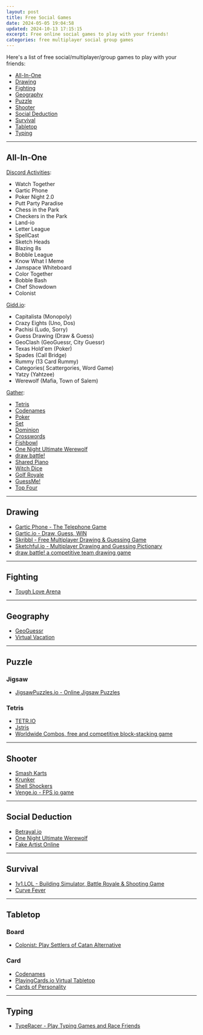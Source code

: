 ```yaml
---
layout: post
title: Free Social Games
date: 2024-05-05 19:04:58
updated: 2024-10-13 17:15:15
excerpt: Free online social games to play with your friends!
categories: free multiplayer social group games
---
```


Here's a list of free social/multiplayer/group games to play with your friends:

- [All-In-One](#all-in-one)
- [Drawing](#drawing)
- [Fighting](#fighting)
- [Geography](#geography)
- [Puzzle](#puzzle)
- [Shooter](#shooter)
- [Social Deduction](#social-deduction)
- [Survival](#survival)
- [Tabletop](#tabletop)
- [Typing](#typing)

---

## All-In-One

[Discord Activities](https://discord.com/blog/server-activities-games-voice-watch-together):

- Watch Together
- Gartic Phone
- Poker Night 2.0
- Putt Party Paradise
- Chess in the Park
- Checkers in the Park
- Land-io
- Letter League
- SpellCast
- Sketch Heads
- Blazing 8s
- Bobble League
- Know What I Meme
- Jamspace Whiteboard
- Color Together
- Bobble Bash
- Chef Showdown
- Colonist

[Gidd.io](https://gidd.io/):

- Capitalista (Monopoly)
- Crazy Eights (Uno, Dos)
- Pachisi (Ludo, Sorry)
- Guess Drawing (Draw & Guess)
- GeoClash (GeoGuessr, City Guessr)
- Texas Hold'em (Poker)
- Spades (Call Bridge)
- Rummy (13 Card Rummy)
- Categories( Scattergories, Word Game)
- Yatzy (Yahtzee)
- Werewolf (Mafia, Town of Salem)

[Gather](https://support.gather.town/hc/en-us/articles/15910362002708-Integrated-Games):

- [Tetris](https://jstris.jezevec10.com)
- [Codenames](https://netgames.io/games/codewords/)
- [Poker](https://lipoker.io/)
- [Set](https://setwithfriends.com/)
- [Dominion](https://dominion.games/)
- [Crosswords](https://downforacross.com/)
- [Fishbowl](https://fishbowl-game.com/)
- [One Night Ultimate Werewolf](https://netgames.io/games/onu-werewolf/)
- [draw battle!](https://drawbattle.io/)
- [Shared Piano](https://musiclab.chromeexperiments.com/Shared-Piano/)
- [Witch Dice](https://witchdice.com/)
- [Golf Royale](https://golfroyale.io/)
- [GuessMe!](https://guessme.io/)
- [Top Four](https://topfour.io/)

---

## Drawing

- [Gartic Phone - The Telephone Game](https://garticphone.com/)
- [Gartic.io - Draw, Guess, WIN](https://gartic.io/)
- [Skribbl - Free Multiplayer Drawing & Guessing Game](https://skribbl.io/)
- [Sketchful.io - Multiplayer Drawing and Guessing Pictionary](https://sketchful.io/)
- [draw battle! a competitive team drawing game](https://drawbattle.io/)

---

## Fighting

- [Tough Love Arena](https://toughlovearena.com/)

---

## Geography

- [GeoGuessr](https://www.geoguessr.com/)
- [Virtual Vacation](https://virtualvacation.us/)

---

## Puzzle

### Jigsaw

- [JigsawPuzzles.io - Online Jigsaw Puzzles](https://jigsawpuzzles.io/)

### Tetris

- [TETR.IO](https://tetr.io/)
- [Jstris](https://jstris.jezevec10.com/)
- [Worldwide Combos, free and competitive block-stacking game](https://www.worldwide-combos.com/)

---

## Shooter

- [Smash Karts](https://smashkarts.io/)
- [Krunker](https://krunker.io/)
- [Shell Shockers](https://shellshock.io/)
- [Venge.io - FPS io game](https://venge.io/)

---

## Social Deduction

- [Betrayal.io](https://betrayal.io/)
- [One Night Ultimate Werewolf](https://netgames.io/games/onu-werewolf/)
- [Fake Artist Online](https://fake-artist-online.games.asta.uni-goettingen.de/)

---

## Survival

- [1v1.LOL - Building Simulator, Battle Royale & Shooting Game](https://1v1.lol/)
- [Curve Fever](https://curvefever.pro/)

---

## Tabletop

### Board

- [Colonist: Play Settlers of Catan Alternative](https://colonist.io/)

### Card

- [Codenames](https://codenames.game/)
- [PlayingCards.io Virtual Tabletop](https://playingcards.io/)
- [Cards of Personality](https://www.cardsofpersonality.com/)

---

## Typing

- [TypeRacer - Play Typing Games and Race Friends](https://play.typeracer.com/)
